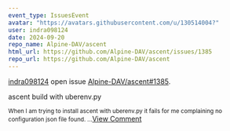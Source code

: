```yaml
---
event_type: IssuesEvent
avatar: "https://avatars.githubusercontent.com/u/130514004?"
user: indra098124
date: 2024-09-20
repo_name: Alpine-DAV/ascent
html_url: https://github.com/Alpine-DAV/ascent/issues/1385
repo_url: https://github.com/Alpine-DAV/ascent
---
```


<a href='https://github.com/indra098124' target='_blank'>indra098124</a> open issue <a href='https://github.com/Alpine-DAV/ascent/issues/1385' target='_blank'>Alpine-DAV/ascent#1385</a>.

<p>ascent build with uberenv.py</p><small>When I am trying to install ascent with  uberenv.py it fails for me complaining no configuration json file found. ...</small><a href='https://github.com/Alpine-DAV/ascent/issues/1385' target='_blank'>View Comment</a>